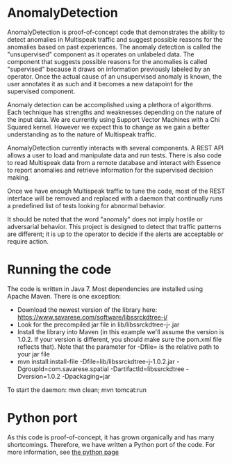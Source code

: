 AnomalyDetection
================

AnomalyDetection is proof-of-concept code that demonstrates the ability to detect anomalies in Multispeak traffic and
suggest possible reasons for the anomalies based on past experiences. The anomaly detection is called the "unsupervised"
component as it operates on unlabeled data. The component that suggests possible reasons for the anomalies is called 
"supervised" because it draws on information previously labeled by an operator. Once the actual cause of an unsupervised
anomaly is known, the user annotates it as such and it becomes a new datapoint for the supervised component.

Anomaly detection can be accomplished using a plethora of algorithms. Each technique has strengths and weaknesses depending
on the nature of the input data. We are currently using Support Vector Machines with a Chi Squared kernel. However
we expect this to change as we gain a better understanding as to the nature of Multispeak traffic. 

AnomalyDetection currently interacts with several components. A REST API allows a user to load and manipulate data and 
run tests. There is also code to read Multispeak data from a remote database and interact with Essence to report anomalies
and retrieve information for the supervised decision making.

Once we have enough Multispeak traffic to tune the code, most of the REST interface will be removed and replaced with
a daemon that continually runs a predefined list of tests looking for abnormal behavior.

It should be noted that the word "anomaly" does not imply hostile or adversarial behavior. This project is designed to
detect that traffic patterns are different; it is up to the operator to decide if the alerts are acceptable or require
action.

# Running the code
The code is written in Java 7. Most dependencies are installed using Apache Maven. There is one exception:

  * Download the newest version of the library here: https://www.savarese.com/software/libssrckdtree-j/
  * Look for the precompiled jar file in lib/libssrckdtree-j-<version>.jar
  * Install the library into Maven (in this example we'll assume the version is 1.0.2. If your version is different, you should make sure the pom.xml file reflects that). Note that the parameter for -Dfile= is the relative path to your jar file
  * mvn install:install-file -Dfile=lib/libssrckdtree-j-1.0.2.jar -DgroupId=com.savarese.spatial -DartifactId=libssrckdtree
-Dversion=1.0.2 -Dpackaging=jar

To start the daemon:
mvn clean; mvn tomcat:run

# Python port
As this code is proof-of-concept, it has grown organically and has many shortcomings. Therefore, we have written
a Python port of the code. For more information, see [the python page](https://github.com/twongCMU/AnomalyDetection/tree/twong/python/python)